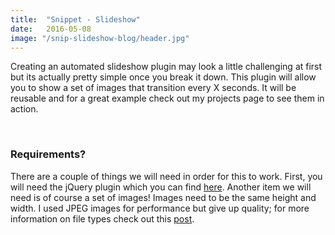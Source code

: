 ```yaml
---
title:  "Snippet - Slideshow"
date:   2016-05-08
image: "/snip-slideshow-blog/header.jpg"
---
```


Creating an automated slideshow plugin may look a little challenging at first but its actually pretty simple once you break it down. This plugin will allow you to show a set of images that transition every X seconds. It will be reusable and for a great example check out my projects page to see them in action.

<br>

### Requirements?

There are a couple of things we will need in order for this to work. First, you will need the jQuery plugin which you can find [here][JQUERY]. Another item we will need is of course a set of images! Images need to be the same height and width. I used JPEG images for performance but give up quality; for more information on file types check out this [post][IMG_FILE].



<!-- links -->
[JQUERY]: http://jquery.com/
[IMG_FILE]: http://1stwebdesigner.com/image-file-types/